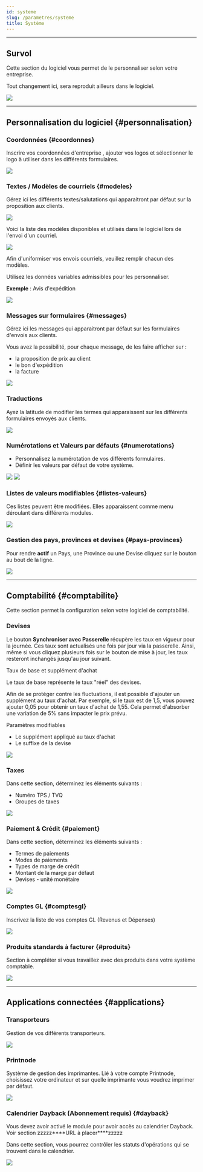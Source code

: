 ```yaml
---
id: systeme
slug: /parametres/systeme
title: Système
---
```


---

## Survol

Cette section du logiciel vous permet de le personnaliser selon votre entreprise.

Tout changement ici, sera reproduit ailleurs dans le logiciel.

![](../../static/img/Parametres_Systeme_1.png)

---

## Personnalisation du logiciel {#personnalisation}

### Coordonnées {#coordonnes}

Inscrire vos coordonnées d'entreprise , ajouter vos logos et sélectionner le logo à utiliser dans les différents formulaires.

![](../../static/img/Parametres_Systeme_2.png)

### Textes / Modèles de courriels {#modeles}

Gérez ici les différents textes/salutations qui apparaitront par défaut sur la proposition aux clients.

![](../../static/img/Parametres_Systeme_3.png)

Voici la liste des modèles disponibles et utilisés dans le logiciel lors de l'envoi d'un courriel.

![](../../static/img/Parametres_Systeme_3a.png)

Afin d'uniformiser vos envois courriels, veuillez remplir chacun des modèles.

Utilisez les données variables admissibles pour les personnaliser.

**Exemple** : Avis d'expédition

![](../../static/img/Parametres_Systeme_3b.png)

### Messages sur formulaires {#messages}

Gérez ici les messages qui apparaitront par défaut sur les formulaires d'envois aux clients.

Vous avez la possibilité, pour chaque message, de les faire afficher sur :

- la proposition de prix au client
- le bon d'expédition
- la facture

![](../../static/img/Parametres_Systeme_4.png)

### Traductions

Ayez la latitude de modifier les termes qui apparaissent sur les différents formulaires envoyés aux clients.

![](../../static/img/Parametres_Systeme_5.png)

### Numérotations et Valeurs par défauts {#numerotations}

- Personnalisez la numérotation de vos différents formulaires.
- Définir les valeurs par défaut de votre système.

![](../../static/img/Parametres_Systeme_6.png)
![](../../static/img/Parametres_Systeme_7.png)

### Listes de valeurs modifiables {#listes-valeurs}

Ces listes peuvent être modifiées. Elles apparaissent comme menu déroulant dans différents modules.

![](../../static/img/Parametres_Systeme_8.png)

####

### Gestion des pays, provinces et devises {#pays-provinces}

Pour rendre **actif** un Pays, une Province ou une Devise cliquez sur le bouton au bout de la ligne.

![](../../static/img/Parametres_Systeme_9.png)

---

## Comptabilité {#comptabilite}

Cette section permet la configuration selon votre logiciel de comptabilité.

### Devises

Le bouton **Synchroniser avec Passerelle** récupère les taux en vigueur pour la journée. Ces taux sont actualisés une fois par jour via la passerelle. Ainsi, même si vous cliquez plusieurs fois sur le bouton de mise à jour, les taux resteront inchangés jusqu'au jour suivant.

Taux de base et supplément d'achat

Le taux de base représente le taux "réel" des devises.

Afin de se protéger contre les fluctuations, il est possible d'ajouter un supplément au taux d'achat. Par exemple, si le taux est de 1,5, vous pouvez ajouter 0,05 pour obtenir un taux d'achat de 1,55. Cela permet d'absorber une variation de 5% sans impacter le prix prévu.

Paramètres modifiables

- Le supplément appliqué au taux d'achat
- Le suffixe de la devise

![](../../static/img/Parametres_Systeme_10.png)

### Taxes

Dans cette section, déterminez les éléments suivants :

- Numéro TPS / TVQ
- Groupes de taxes

![](../../static/img/Parametres_Systeme_11.png)

### Paiement & Crédit {#paiement}

Dans cette section, déterminez les éléments suivants :

- Termes de paiements
- Modes de paiements
- Types de marge de crédit
- Montant de la marge par défaut
- Devises - unité monétaire

![](../../static/img/Parametres_Systeme_12.png)

### Comptes GL {#comptesgl}

Inscrivez la liste de vos comptes GL (Revenus et Dépenses)

![](../../static/img/Parametres_Systeme_13.png)

### Produits standards à facturer {#produits}

Section à compléter si vous travaillez avec des produits dans votre système comptable.

![](../../static/img/Parametres_Systeme_14.png)

---

## Applications connectées {#applications}

### Transporteurs

Gestion de vos différents transporteurs.

![](../../static/img/Parametres_Systeme_15.png)

### Printnode

Système de gestion des imprimantes. Lié à votre compte Printnode, choisissez votre ordinateur et sur quelle imprimante vous voudrez imprimer par défaut.

![](../../static/img/Parametres_Systeme_16.png)

### Calendrier Dayback (Abonnement requis) {#dayback}

Vous devez avoir activé le module pour avoir accès au calendrier Dayback. Voir section zzzzz\***\*URL à placer\*\***zzzzz

Dans cette section, vous pourrez contrôler les statuts d'opérations qui se trouvent dans le calendrier.

![](../../static/img/Parametres_Systeme_17_DB.png)
